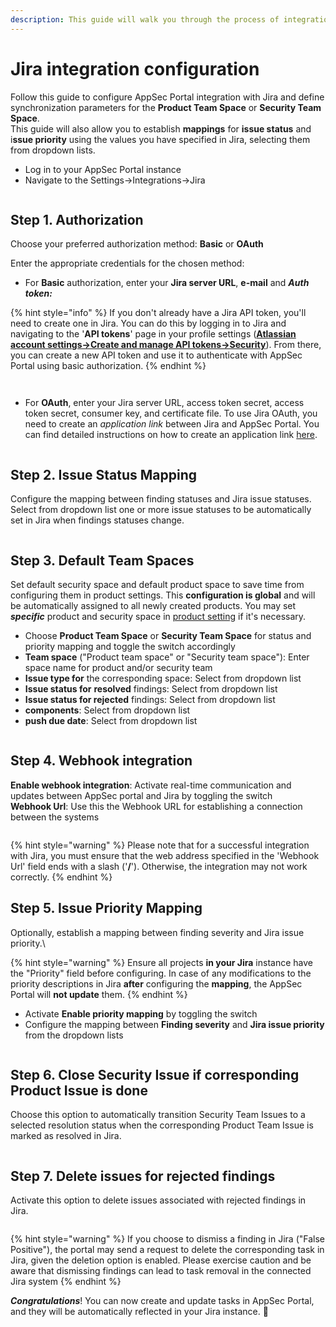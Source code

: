 ```yaml
---
description: This guide will walk you through the process of integration configuration
---
```


# Jira integration configuration

Follow this guide to configure AppSec Portal integration with Jira and define synchronization parameters for the **Product Team Space** or **Security Team Space**.\
This guide will also allow you to establish **mappings** for **issue status** and i**ssue priority** using the values you have specified in Jira, selecting them from dropdown lists.

* Log in to your AppSec Portal instance
* Navigate to the Settings->Integrations->Jira

<figure><img src="../../.gitbook/assets/image (3) (1) (1) (1) (1).png" alt=""><figcaption></figcaption></figure>

## Step 1. Authorization

Choose your preferred authorization method: **Basic** or **OAuth**

Enter the appropriate credentials for the chosen method:

* For **Вasic** authorization, enter your **Jira server URL**, **e-mail** and _**Auth token:**_

{% hint style="info" %}
&#x20;If you don't already have a Jira API token, you'll need to create one in Jira. You can do this by logging in to Jira and navigating to the '**API tokens**' page in your profile settings ([**Atlassian account settings->Create and manage API tokens->Security**](https://id.atlassian.com/manage-profile/security/api-tokens)). From there, you can create a new API token and use it to authenticate with AppSec Portal using basic authorization.
{% endhint %}

<figure><img src="../../.gitbook/assets/image (77).png" alt=""><figcaption></figcaption></figure>

<figure><img src="../../.gitbook/assets/image (4) (1) (1) (1).png" alt=""><figcaption></figcaption></figure>

* For **OAuth**, enter your Jira server URL, access token secret, access token secret, consumer key, and certificate file. To use Jira OAuth, you need to create an _application link_ between Jira and AppSec Portal. You can find detailed instructions on how to create an application link [here](https://developer.atlassian.com/server/jira/platform/oauth/).

<figure><img src="../../.gitbook/assets/image (5) (1) (1).png" alt=""><figcaption></figcaption></figure>

## Step 2. Issue Status Mapping

Configure the mapping between finding statuses and Jira issue statuses. \
Select from dropdown list one or more issue statuses to be automatically set in Jira when findings statuses change.

<figure><img src="../../.gitbook/assets/image (6) (1) (1).png" alt=""><figcaption></figcaption></figure>

## Step 3. Default Team Spaces

Set default security space and default product space to save time from configuring them in product settings. This **configuration is global** and will be automatically assigned to all newly created products. You may set _**specific**_ product and security space in [product setting](../general-portal-settings/product-settings/) if it's necessary.

* Choose **Product Team Space** or **Security Team Space** for status and priority mapping and toggle the switch accordingly
* **Team space** ("Product team space" or "Security team space"): Enter space name for product and/or security team
* **Issue type for** the corresponding space: Select from dropdown list
* **Issue status for** **resolved** findings: Select from dropdown list
* **Issue status for rejected** findings: Select from dropdown list
* **components**: Select from dropdown list
* **push due date**: Select from dropdown list

<figure><img src="../../.gitbook/assets/jira due date.gif" alt=""><figcaption></figcaption></figure>

## Step 4. Webhook integration

**Enable webhook integration**: Activate real-time communication and updates between AppSec portal and Jira by toggling the switch\
**Webhook Url**: Use this the Webhook URL for establishing a connection between the systems

<figure><img src="../../.gitbook/assets/jira2.png" alt=""><figcaption></figcaption></figure>

{% hint style="warning" %}
Please note that for a successful integration with Jira, you must ensure that the web address specified in the 'Webhook Url' field ends with a slash ('**/**'). Otherwise, the integration may not work correctly.
{% endhint %}

## Step 5. Issue Priority Mapping

Optionally, establish a mapping between finding severity and Jira issue priority.\


{% hint style="warning" %}
Ensure all projects **in your Jira** instance have the "Priority" field before configuring. In case of any modifications to the priority descriptions in Jira **after** configuring the **mapping**, the AppSec Portal will **not update** them.
{% endhint %}

* Activate **Enable priority mapping** by toggling the switch
* Configure the mapping between **Finding severity** and **Jira issue priority** from the dropdown lists

<figure><img src="../../.gitbook/assets/jira3.png" alt=""><figcaption></figcaption></figure>

## Step 6. Close Security Issue if corresponding Product Issue is done

Choose this option to automatically transition Security Team Issues to a selected resolution status when the corresponding Product Team Issue is marked as resolved in Jira.

<figure><img src="../../.gitbook/assets/Jira step 6.png" alt=""><figcaption></figcaption></figure>

## Step 7. Delete issues for rejected findings

Activate this option to delete issues associated with rejected findings in Jira.

<figure><img src="../../.gitbook/assets/jira step7.png" alt=""><figcaption></figcaption></figure>

{% hint style="warning" %}
If you choose to dismiss a finding in Jira ("False Positive"), the portal may send a request to delete the corresponding task in Jira, given the deletion option is enabled. Please exercise caution and be aware that dismissing findings can lead to task removal in the connected Jira system
{% endhint %}

_**Congratulations**_! You can now create and update tasks in AppSec Portal, and they will be automatically reflected in your Jira instance. :tada:

